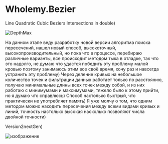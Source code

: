 # Wholemy.Bezier
Line Quadratic Cubic Beziers Intersections in double)

![DepthMax](https://user-images.githubusercontent.com/68204631/116735953-e93c6e00-a9f7-11eb-9f6e-2f4f9c9b3d55.png)

На данном этапе веду разработку новой версии алгоритма поиска пересечений, нашел новый способ, высокоточный, высокопроизводительный, но пока что в процессе, перебираю различные варианты, все происходит методом тыка в отладке, так что это надолго, не думаю что удастся победить эту проблему малой кровью поэтому занимаюсь этим все своё время, хочу раз и навсегда устранить эту проблему) Через деление кривых на небольшое количество точек и фильтрации данных работает только по расстоянию, получаю минимальные длины всех точек между собой, и из них работаю с минимумами и максимумами, тяжело было к этому прийти, но я думаю что справлюсь) Способ настолько быстрый, что практически не употребляет память) Я уже молчу о том, что одним методом можно находить пересечения между всеми видами кривых и линий, точность настолько высокая насколько позволяют числа двойной точности)

Version2nextGen)

![изображение](https://user-images.githubusercontent.com/68204631/150959162-91b5b3bb-9533-449a-b87a-526867c746c0.png)

